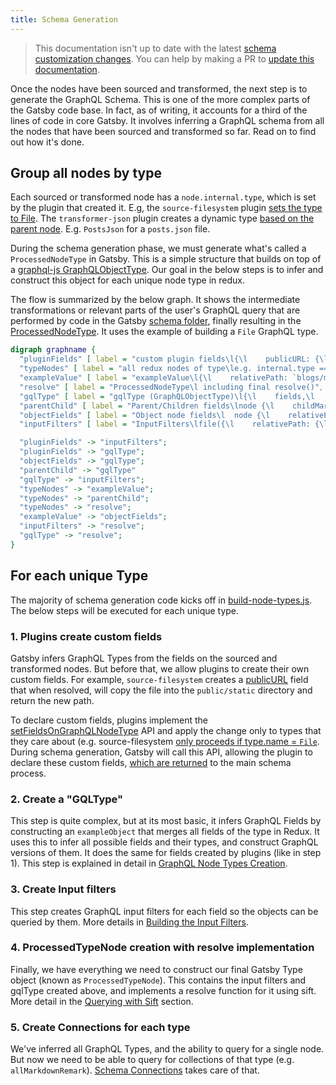 ```yaml
---
title: Schema Generation
---
```


> This documentation isn't up to date with the latest [schema customization changes](/docs/schema-customization).
> You can help by making a PR to [update this documentation](https://github.com/gatsbyjs/gatsby/issues/14228).

Once the nodes have been sourced and transformed, the next step is to generate the GraphQL Schema. This is one of the more complex parts of the Gatsby code base. In fact, as of writing, it accounts for a third of the lines of code in core Gatsby. It involves inferring a GraphQL schema from all the nodes that have been sourced and transformed so far. Read on to find out how it's done.

## Group all nodes by type

Each sourced or transformed node has a `node.internal.type`, which is set by the plugin that created it. E.g, the `source-filesystem` plugin [sets the type to File](https://github.com/gatsbyjs/gatsby/blob/master/packages/gatsby-source-filesystem/src/create-file-node.js#L46). The `transformer-json` plugin creates a dynamic type [based on the parent node](https://github.com/gatsbyjs/gatsby/blob/master/packages/gatsby-transformer-json/src/gatsby-node.js#L48). E.g. `PostsJson` for a `posts.json` file.

During the schema generation phase, we must generate what's called a `ProcessedNodeType` in Gatsby. This is a simple structure that builds on top of a [graphql-js GraphQLObjectType](https://graphql.org/graphql-js/type/#graphqlobjecttype). Our goal in the below steps is to infer and construct this object for each unique node type in redux.

The flow is summarized by the below graph. It shows the intermediate transformations or relevant parts of the user's GraphQL query that are performed by code in the Gatsby [schema folder](https://github.com/gatsbyjs/gatsby/tree/master/packages/gatsby/src/schema), finally resulting in the [ProcessedNodeType](https://github.com/gatsbyjs/gatsby/blob/master/packages/gatsby/src/schema/__tests__/build-node-types.js#L182). It uses the example of building a `File` GraphQL type.

```dot
digraph graphname {
  "pluginFields" [ label = "custom plugin fields\l{\l    publicURL: {\l        type: GraphQLString,\l        resolve(file, a, c) { ... }\l    }\l}\l ", shape = box ];
  "typeNodes" [ label = "all redux nodes of type\le.g. internal.type === `File`", shape = "box" ];
  "exampleValue" [ label = "exampleValue\l{\l    relativePath: `blogs/my-blog.md`,\l    accessTime: 8292387234\l}\l ", shape = "box" ];
  "resolve" [ label = "ProcessedNodeType\l including final resolve()", shape = box ];
  "gqlType" [ label = "gqlType (GraphQLObjectType)\l{\l    fields,\l    name: `File`\l}\l ", shape = box ];
  "parentChild" [ label = "Parent/Children fields\lnode {\l    childMarkdownRemark { html }\l    parent { id }\l}\l ", shape = "box" ];
  "objectFields" [ label = "Object node fields\l  node {\l    relativePath,\l    accessTime\l}\l ", shape = "box" ];
  "inputFilters" [ label = "InputFilters\lfile({\l    relativePath: {\l        eq: `blogs/my-blog.md`\l    }\l})\l ", shape = box ]

  "pluginFields" -> "inputFilters";
  "pluginFields" -> "gqlType";
  "objectFields" -> "gqlType";
  "parentChild" -> "gqlType"
  "gqlType" -> "inputFilters";
  "typeNodes" -> "exampleValue";
  "typeNodes" -> "parentChild";
  "typeNodes" -> "resolve";
  "exampleValue" -> "objectFields";
  "inputFilters" -> "resolve";
  "gqlType" -> "resolve";
}
```

## For each unique Type

The majority of schema generation code kicks off in [build-node-types.js](https://github.com/gatsbyjs/gatsby/blob/master/packages/gatsby/src/schema/__tests__/build-node-types.js). The below steps will be executed for each unique type.

### 1. Plugins create custom fields

Gatsby infers GraphQL Types from the fields on the sourced and transformed nodes. But before that, we allow plugins to create their own custom fields. For example, `source-filesystem` creates a [publicURL](https://github.com/gatsbyjs/gatsby/blob/master/packages/gatsby-source-filesystem/src/extend-file-node.js#L11) field that when resolved, will copy the file into the `public/static` directory and return the new path.

To declare custom fields, plugins implement the [setFieldsOnGraphQLNodeType](/docs/node-apis/#setFieldsOnGraphQLNodeType) API and apply the change only to types that they care about (e.g. source-filesystem [only proceeds if type.name = `File`](https://github.com/gatsbyjs/gatsby/blob/master/packages/gatsby-source-filesystem/src/extend-file-node.js#L6). During schema generation, Gatsby will call this API, allowing the plugin to declare these custom fields, [which are returned](https://github.com/gatsbyjs/gatsby/blob/master/packages/gatsby/src/schema/build-node-types.js#L151) to the main schema process.

### 2. Create a "GQLType"

This step is quite complex, but at its most basic, it infers GraphQL Fields by constructing an `exampleObject` that merges all fields of the type in Redux. It uses this to infer all possible fields and their types, and construct GraphQL versions of them. It does the same for fields created by plugins (like in step 1). This step is explained in detail in [GraphQL Node Types Creation](/docs/schema-gql-type).

### 3. Create Input filters

This step creates GraphQL input filters for each field so the objects can be queried by them. More details in [Building the Input Filters](/docs/schema-input-gql).

### 4. ProcessedTypeNode creation with resolve implementation

Finally, we have everything we need to construct our final Gatsby Type object (known as `ProcessedTypeNode`). This contains the input filters and gqlType created above, and implements a resolve function for it using sift. More detail in the [Querying with Sift](/docs/schema-sift) section.

### 5. Create Connections for each type

We've inferred all GraphQL Types, and the ability to query for a single node. But now we need to be able to query for collections of that type (e.g. `allMarkdownRemark`). [Schema Connections](/docs/schema-connections/) takes care of that.
